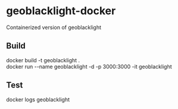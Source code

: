 # geoblacklight-docker
Containerized version of geoblacklight

## Build 

docker build -t geoblacklight .  
docker run --name geoblacklight -d -p 3000:3000 -it geoblacklight

## Test
docker logs geoblacklight
